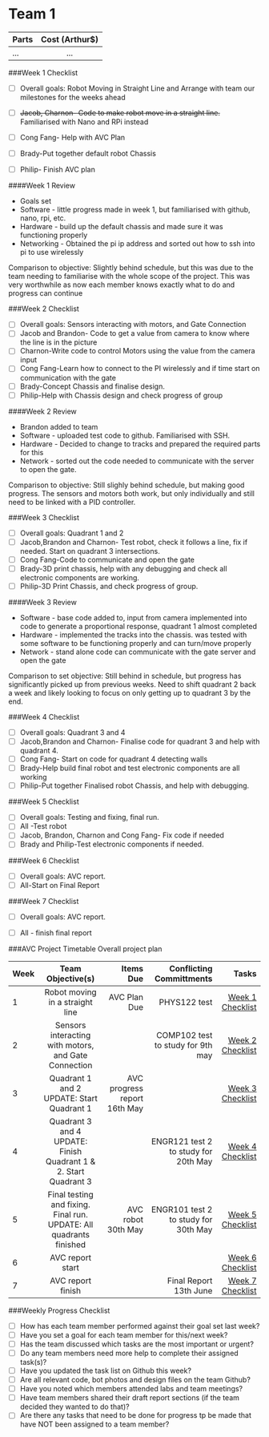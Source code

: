 # Team 1

| Parts  | Cost (Arthur$)  |
| :------------ |:---------------:| 
| ...      | ... |

###Week 1 Checklist
- [ ] Overall goals: Robot Moving in Straight Line and Arrange with team our milestones for the weeks ahead
- [ ] ~~Jacob, Charnon- Code to make  robot move in a straight line.~~ Familiarised with Nano and RPi instead
- [ ] Cong Fang- Help with AVC Plan
- [ ] Brady-Put together default robot Chassis
- [ ] Philip- Finish AVC plan


####Week 1 Review
* Goals set
* Software - little progress made in week 1, but familiarised with github, nano, rpi, etc.
* Hardware - build up the default chassis and made sure it was functioning properly
* Networking - Obtained the pi ip address and sorted out how to ssh into pi to use wirelessly

Comparison to objective: Slightly behind schedule, but this was due to the team needing to familiarise with the whole scope of the project. This was very worthwhile as now each member knows exactly what to do and progress can continue

###Week 2 Checklist
- [ ] Overall goals: Sensors interacting with motors, and Gate Connection
- [ ] Jacob and Brandon- Code to get a value from camera to know where the line is in the picture
- [ ] Charnon-Write code to control Motors using the value from the camera input
- [ ] Cong Fang-Learn how to connect to the PI wirelessly and if time start on communication with the gate
- [ ] Brady-Concept Chassis and finalise design.
- [ ] Philip-Help with Chassis design and check progress of group

####Week 2 Review
* Brandon added to team
* Software - uploaded test code to github. Familiarised with SSH.
* Hardware - Decided to change to tracks and prepared the required parts for this
* Network - sorted out the code needed to communicate with the server to open the gate.

Comparison to objective: Still slighly behind schedule, but making good progress. The sensors and motors both work, but only individually and still need to be linked with a PID controller.

###Week 3 Checklist
- [ ] Overall goals: Quadrant 1 and 2
- [ ] Jacob,Brandon and Charnon- Test robot, check it follows a line, fix if needed. Start on quadrant 3 intersections.
- [ ] Cong Fang-Code to communicate and open the gate
- [ ] Brady-3D print chassis, help with any debugging and check  all electronic components are working.
- [ ] Philip-3D Print Chassis, and check progress of group.

####Week 3 Review
* Software - base code added to, input from camera implemented into code to generate a proportional response, quadrant 1 almost completed
* Hardware - implemented the tracks into the chassis. was tested with some software to be functioning properly and can turn/move properly
* Network - stand alone code can communicate with the gate server and open the gate

Comparison to set objective: Still behind in schedule, but progress has significantly picked up from previous weeks. Need to shift quadrant 2 back a week and likely looking to focus on only getting up to quadrant 3 by the end.

###Week 4 Checklist
- [ ] Overall goals: Quadrant 3 and 4
- [ ] Jacob,Brandon and Charnon- Finalise code for quadrant 3 and help with quadrant 4.
- [ ] Cong Fang- Start on code for quadrant 4 detecting walls
- [ ] Brady-Help build final robot and test electronic components are all working
- [ ] Philip-Put together Finalised robot Chassis, and help with debugging.

###Week 5 Checklist
- [ ] Overall goals: Testing and fixing, final run.
- [ ] All -Test robot
- [ ] Jacob, Brandon, Charnon and Cong Fang- Fix code if needed
- [ ] Brady and Philip-Test electronic components if needed.

###Week 6 Checklist
- [ ] Overall goals: AVC report.
- [ ] All-Start on Final Report

###Week 7 Checklist
- [ ] Overall goals: AVC report.
- [ ] All - finish final report


###AVC Project Timetable
Overall project plan

| Week  | Team Objective(s)  | Items Due | Conflicting Committments | Tasks |
| :------------ |:---------------:| ------: | ------: | ------: |
| 1   | Robot moving in a straight line | AVC Plan Due | PHYS122 test | [Week 1 Checklist](#week-1-checklist) | 
| 2   | Sensors interacting with motors, and Gate Connection |  |COMP102 test to study for 9th may | [Week 2 Checklist](#week-2-checklist) |
| 3   | Quadrant 1 and 2 UPDATE: Start Quadrant 1| AVC progress report 16th May | | [Week 3 Checklist](#week-3-checklist) |
| 4   | Quadrant 3 and 4 UPDATE: Finish Quadrant 1 & 2. Start Quadrant 3|  | ENGR121 test 2 to study for 20th May| [Week 4 Checklist](#week-4-checklist) |
| 5   | Final testing and fixing. Final run. UPDATE: All quadrants finished| AVC robot 30th May  | ENGR101 test 2 to study for 30th May| [Week 5 Checklist](#week-5-checklist) |
| 6   | AVC report start |  | | [Week 6 Checklist](#week-6-checklist) |
| 7   | AVC report finish |  |Final Report 13th June | [Week 7 Checklist](#week-7-checklist) |

###Weekly Progress Checklist
- [ ] How has each team member performed against their goal set last week?
- [ ] Have you set a goal for each team member for this/next week?
- [ ] Has the team discussed which tasks are the most important or urgent?
- [ ] Do any team members need more help to complete their assigned task(s)?
- [ ] Have you updated the task list on Github this week?
- [ ] Are all relevant code, bot photos and design files on the team Github?
- [ ] Have you noted which members attended labs and team meetings?
- [ ] Have team members shared their draft report sections (if the team decided they wanted to do that)?
- [ ] Are there any tasks that need to be done for progress tp be made that have NOT been assigned to a team member?
